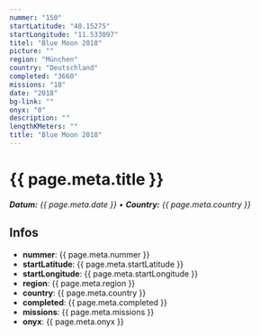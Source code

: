 ```yaml
---
nummer: "150"
startLatitude: "48.15275"
startLongitude: "11.533097"
titel: "Blue Moon 2018"
picture: ""
region: "München"
country: "Deutschland"
completed: "3660"
missions: "18"
date: "2018"
bg-link: ""
onyx: "0"
description: ""
lengthKMeters: ""
title: "Blue Moon 2018"
---
```


# {{ page.meta.title }}
_**Datum:** {{ page.meta.date }} • **Country:** {{ page.meta.country }}_

## Infos
- **nummer**: {{ page.meta.nummer }}
- **startLatitude**: {{ page.meta.startLatitude }}
- **startLongitude**: {{ page.meta.startLongitude }}
- **region**: {{ page.meta.region }}
- **country**: {{ page.meta.country }}
- **completed**: {{ page.meta.completed }}
- **missions**: {{ page.meta.missions }}
- **onyx**: {{ page.meta.onyx }}

